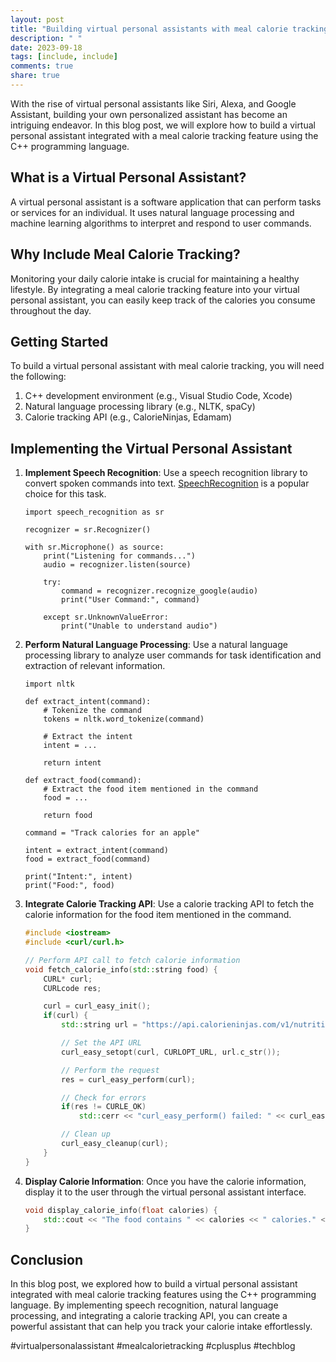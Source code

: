 ```yaml
---
layout: post
title: "Building virtual personal assistants with meal calorie tracking features using C++."
description: " "
date: 2023-09-18
tags: [include, include]
comments: true
share: true
---
```


With the rise of virtual personal assistants like Siri, Alexa, and Google Assistant, building your own personalized assistant has become an intriguing endeavor. In this blog post, we will explore how to build a virtual personal assistant integrated with a meal calorie tracking feature using the C++ programming language.

## What is a Virtual Personal Assistant?

A virtual personal assistant is a software application that can perform tasks or services for an individual. It uses natural language processing and machine learning algorithms to interpret and respond to user commands.

## Why Include Meal Calorie Tracking?

Monitoring your daily calorie intake is crucial for maintaining a healthy lifestyle. By integrating a meal calorie tracking feature into your virtual personal assistant, you can easily keep track of the calories you consume throughout the day.

## Getting Started

To build a virtual personal assistant with meal calorie tracking, you will need the following:

1. C++ development environment (e.g., Visual Studio Code, Xcode)
2. Natural language processing library (e.g., NLTK, spaCy)
3. Calorie tracking API (e.g., CalorieNinjas, Edamam)

## Implementing the Virtual Personal Assistant

1. **Implement Speech Recognition**: Use a speech recognition library to convert spoken commands into text. [SpeechRecognition](https://pypi.python.org/pypi/SpeechRecognition/) is a popular choice for this task.

   ```
   import speech_recognition as sr

   recognizer = sr.Recognizer()

   with sr.Microphone() as source:
       print("Listening for commands...")
       audio = recognizer.listen(source)

       try:
           command = recognizer.recognize_google(audio)
           print("User Command:", command)

       except sr.UnknownValueError:
           print("Unable to understand audio")
   ```

2. **Perform Natural Language Processing**: Use a natural language processing library to analyze user commands for task identification and extraction of relevant information.

   ```
   import nltk

   def extract_intent(command):
       # Tokenize the command
       tokens = nltk.word_tokenize(command)

       # Extract the intent
       intent = ...

       return intent

   def extract_food(command):
       # Extract the food item mentioned in the command
       food = ...

       return food

   command = "Track calories for an apple"

   intent = extract_intent(command)
   food = extract_food(command)

   print("Intent:", intent)
   print("Food:", food)
   ```

3. **Integrate Calorie Tracking API**: Use a calorie tracking API to fetch the calorie information for the food item mentioned in the command.

   ```c++
   #include <iostream>
   #include <curl/curl.h>

   // Perform API call to fetch calorie information
   void fetch_calorie_info(std::string food) {
       CURL* curl;
       CURLcode res;

       curl = curl_easy_init();
       if(curl) {
           std::string url = "https://api.calorieninjas.com/v1/nutrition?query=" + food;

           // Set the API URL
           curl_easy_setopt(curl, CURLOPT_URL, url.c_str());

           // Perform the request
           res = curl_easy_perform(curl);

           // Check for errors
           if(res != CURLE_OK)
               std::cerr << "curl_easy_perform() failed: " << curl_easy_strerror(res) << std::endl;

           // Clean up
           curl_easy_cleanup(curl);
       }
   }
   ```

4. **Display Calorie Information**: Once you have the calorie information, display it to the user through the virtual personal assistant interface.

   ```c++
   void display_calorie_info(float calories) {
       std::cout << "The food contains " << calories << " calories." << std::endl;
   }
   ```

## Conclusion

In this blog post, we explored how to build a virtual personal assistant integrated with meal calorie tracking features using the C++ programming language. By implementing speech recognition, natural language processing, and integrating a calorie tracking API, you can create a powerful assistant that can help you track your calorie intake effortlessly.

#virtualpersonalassistant #mealcalorietracking #cplusplus #techblog